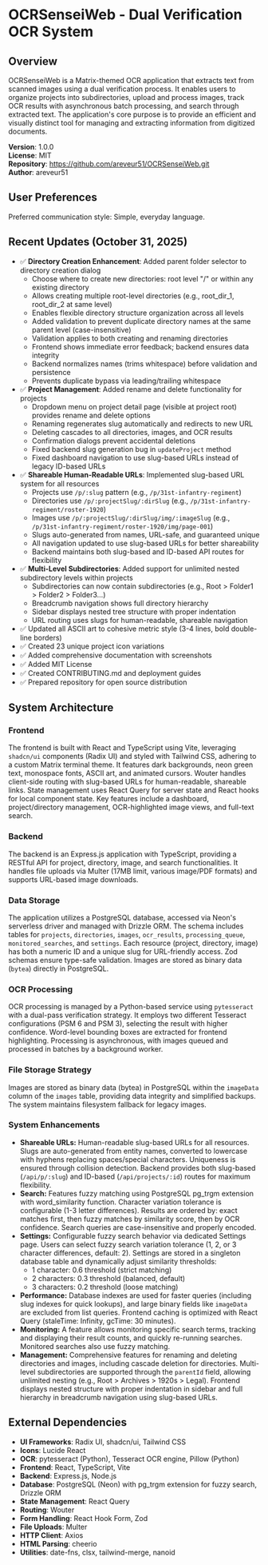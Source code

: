# OCRSenseiWeb - Dual Verification OCR System

## Overview
OCRSenseiWeb is a Matrix-themed OCR application that extracts text from scanned images using a dual verification process. It enables users to organize projects into subdirectories, upload and process images, track OCR results with asynchronous batch processing, and search through extracted text. The application's core purpose is to provide an efficient and visually distinct tool for managing and extracting information from digitized documents.

**Version**: 1.0.0  
**License**: MIT  
**Repository**: https://github.com/areveur51/OCRSenseiWeb.git  
**Author**: areveur51

## User Preferences
Preferred communication style: Simple, everyday language.

## Recent Updates (October 31, 2025)
- ✅ **Directory Creation Enhancement**: Added parent folder selector to directory creation dialog
  - Choose where to create new directories: root level "/" or within any existing directory
  - Allows creating multiple root-level directories (e.g., root_dir_1, root_dir_2 at same level)
  - Enables flexible directory structure organization across all levels
  - Added validation to prevent duplicate directory names at the same parent level (case-insensitive)
  - Validation applies to both creating and renaming directories
  - Frontend shows immediate error feedback; backend ensures data integrity
  - Backend normalizes names (trims whitespace) before validation and persistence
  - Prevents duplicate bypass via leading/trailing whitespace
- ✅ **Project Management**: Added rename and delete functionality for projects
  - Dropdown menu on project detail page (visible at project root) provides rename and delete options
  - Renaming regenerates slug automatically and redirects to new URL
  - Deleting cascades to all directories, images, and OCR results
  - Confirmation dialogs prevent accidental deletions
  - Fixed backend slug generation bug in `updateProject` method
  - Fixed dashboard navigation to use slug-based URLs instead of legacy ID-based URLs
- ✅ **Shareable Human-Readable URLs**: Implemented slug-based URL system for all resources
  - Projects use `/p/:slug` pattern (e.g., `/p/31st-infantry-regiment`)
  - Directories use `/p/:projectSlug/:dirSlug` (e.g., `/p/31st-infantry-regiment/roster-1920`)
  - Images use `/p/:projectSlug/:dirSlug/img/:imageSlug` (e.g., `/p/31st-infantry-regiment/roster-1920/img/page-001`)
  - Slugs auto-generated from names, URL-safe, and guaranteed unique
  - All navigation updated to use slug-based URLs for better shareability
  - Backend maintains both slug-based and ID-based API routes for flexibility
- ✅ **Multi-Level Subdirectories**: Added support for unlimited nested subdirectory levels within projects
  - Subdirectories can now contain subdirectories (e.g., Root > Folder1 > Folder2 > Folder3...)
  - Breadcrumb navigation shows full directory hierarchy
  - Sidebar displays nested tree structure with proper indentation
  - URL routing uses slugs for human-readable, shareable navigation
- ✅ Updated all ASCII art to cohesive metric style (3-4 lines, bold double-line borders)
- ✅ Created 23 unique project icon variations
- ✅ Added comprehensive documentation with screenshots
- ✅ Added MIT License
- ✅ Created CONTRIBUTING.md and deployment guides
- ✅ Prepared repository for open source distribution

## System Architecture

### Frontend
The frontend is built with React and TypeScript using Vite, leveraging `shadcn/ui` components (Radix UI) and styled with Tailwind CSS, adhering to a custom Matrix terminal theme. It features dark backgrounds, neon green text, monospace fonts, ASCII art, and animated cursors. Wouter handles client-side routing with slug-based URLs for human-readable, shareable links. State management uses React Query for server state and React hooks for local component state. Key features include a dashboard, project/directory management, OCR-highlighted image views, and full-text search.

### Backend
The backend is an Express.js application with TypeScript, providing a RESTful API for project, directory, image, and search functionalities. It handles file uploads via Multer (17MB limit, various image/PDF formats) and supports URL-based image downloads.

### Data Storage
The application utilizes a PostgreSQL database, accessed via Neon's serverless driver and managed with Drizzle ORM. The schema includes tables for `projects`, `directories`, `images`, `ocr_results`, `processing_queue`, `monitored_searches`, and `settings`. Each resource (project, directory, image) has both a numeric ID and a unique slug for URL-friendly access. Zod schemas ensure type-safe validation. Images are stored as binary data (`bytea`) directly in PostgreSQL.

### OCR Processing
OCR processing is managed by a Python-based service using `pytesseract` with a dual-pass verification strategy. It employs two different Tesseract configurations (PSM 6 and PSM 3), selecting the result with higher confidence. Word-level bounding boxes are extracted for frontend highlighting. Processing is asynchronous, with images queued and processed in batches by a background worker.

### File Storage Strategy
Images are stored as binary data (bytea) in PostgreSQL within the `imageData` column of the `images` table, providing data integrity and simplified backups. The system maintains filesystem fallback for legacy images.

### System Enhancements
- **Shareable URLs:** Human-readable slug-based URLs for all resources. Slugs are auto-generated from entity names, converted to lowercase with hyphens replacing spaces/special characters. Uniqueness is ensured through collision detection. Backend provides both slug-based (`/api/p/:slug`) and ID-based (`/api/projects/:id`) routes for maximum flexibility.
- **Search:** Features fuzzy matching using PostgreSQL pg_trgm extension with word_similarity function. Character variation tolerance is configurable (1-3 letter differences). Results are ordered by: exact matches first, then fuzzy matches by similarity score, then by OCR confidence. Search queries are case-insensitive and properly encoded.
- **Settings:** Configurable fuzzy search behavior via dedicated Settings page. Users can select fuzzy search variation tolerance (1, 2, or 3 character differences, default: 2). Settings are stored in a singleton database table and dynamically adjust similarity thresholds:
  - 1 character: 0.6 threshold (strict matching)
  - 2 characters: 0.3 threshold (balanced, default)
  - 3 characters: 0.2 threshold (loose matching)
- **Performance:** Database indexes are used for faster queries (including slug indexes for quick lookups), and large binary fields like `imageData` are excluded from list queries. Frontend caching is optimized with React Query (staleTime: Infinity, gcTime: 30 minutes).
- **Monitoring:** A feature allows monitoring specific search terms, tracking and displaying their result counts, and quickly re-running searches. Monitored searches also use fuzzy matching.
- **Management:** Comprehensive features for renaming and deleting directories and images, including cascade deletion for directories. Multi-level subdirectories are supported through the `parentId` field, allowing unlimited nesting (e.g., Root > Archives > 1920s > Legal). Frontend displays nested structure with proper indentation in sidebar and full hierarchy in breadcrumb navigation using slug-based URLs.

## External Dependencies
*   **UI Frameworks**: Radix UI, shadcn/ui, Tailwind CSS
*   **Icons**: Lucide React
*   **OCR**: pytesseract (Python), Tesseract OCR engine, Pillow (Python)
*   **Frontend**: React, TypeScript, Vite
*   **Backend**: Express.js, Node.js
*   **Database**: PostgreSQL (Neon) with pg_trgm extension for fuzzy search, Drizzle ORM
*   **State Management**: React Query
*   **Routing**: Wouter
*   **Form Handling**: React Hook Form, Zod
*   **File Uploads**: Multer
*   **HTTP Client**: Axios
*   **HTML Parsing**: cheerio
*   **Utilities**: date-fns, clsx, tailwind-merge, nanoid